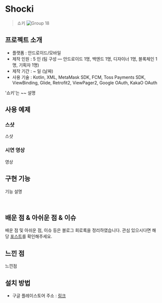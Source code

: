 # Shocki
> 쇼키
![Group 18](https://github.com/user-attachments/assets/17a07dfa-1218-4b39-8d3b-e43eec245f24)

## 프로젝트 소개

- 플랫폼 : 안드로이드/모바일
- 제작 인원 : 5 인 (팀 구성 ― 안드로이드 1명, 백엔드 1명, 디자이너 1명, 블록체인 1명, 기획자 1명)
- 제작 기간 : ~ 일 (날짜)
- 사용 기술 : Kotlin, XML, MetaMask SDK, FCM, Toss Payments SDK, ViewBinding, Glide, Retrofit2, ViewPager2, Google OAuth, KakaO OAuth

'쇼키'는 ~~ 설명

## 사용 예제

### 스샷

<div style="text-align: left;">    
    스샷
</div>

### 시연 영상

영상

## 구현 기능

기능 설명

<br>

## 배운 점 & 아쉬운 점 & 이슈

배운 점 및 아쉬운 점, 이슈 등은 블로그 회로록을 정리하였습니다. 관심 있으시다면 해당 [포스트]()를 확인해주세요.

## 느낀 점

느낀점

## 설치 방법

- 구글 플레이스토어 주소 : [링크]()

